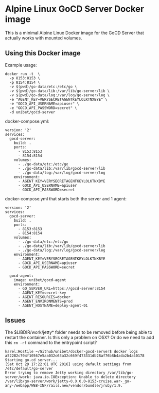 # Alpine Linux GoCD Server Docker image

This is a minimal Alpine Linux Docker image for the GoCD Server that actually works with mounted volumes.

## Using this Docker image

Example usage:

```
docker run -t  \
  -p 8153:8153 \
  -p 8154:8154 \
  -v $(pwd)/go-data/etc:/etc/go \
  -v $(pwd)/go-data/lib:/var/lib/go-server/lib \
  -v $(pwd)/go-data/log:/var/log/go-server/log \
  -e "AGENT_KEY=VERYSECRETAGENTKEYLOLKTNXBYE" \
  -e "GOCD_API_USERNAME=apiuser" \
  -e "GOCD_API_PASSWORD=secret" \
  -d unibet/gocd-server
```

docker-compose.yml:

```
version: '2'
services:
  gocd-server:
    build: .
    ports:
      - 8153:8153
      - 8154:8154
    volumes:
      - ./go-data/etc:/etc/go
      - ./go-data/lib:/var/lib/gocd-server/lib
      - ./go-data/log:/var/log/gocd-server/log
    environment:
      - AGENT_KEY=VERYSECRETAGENTKEYLOLKTNXBYE
      - GOCD_API_USERNAME=apiuser
      - GOCD_API_PASSWORD=secret
```

docker-compose.yml that starts both the server and 1 agent:

```
version: '2'
services:
  gocd-server:
    build: .
    ports:
      - 8153:8153
      - 8154:8154
    volumes:
      - ./go-data/etc:/etc/go
      - ./go-data/lib:/var/lib/gocd-server/lib
      - ./go-data/log:/var/log/gocd-server/log
    environment:
      - AGENT_KEY=VERYSECRETAGENTKEYLOLKTNXBYE
      - GOCD_API_USERNAME=apiuser
      - GOCD_API_PASSWORD=secret

  gocd-agent:
    image: unibet/gocd-agent
    environment:
      - GO_SERVER_URL=https://gocd-server:8154
      - AGENT_KEY=secret-key
      - AGENT_RESOURCES=docker
      - AGENT_ENVIRONMENTS=prod
      - AGENT_HOSTNAME=deploy-agent-01
```


## Issues

The $LIBDIR/work/jetty* folder needs to be removed before being able to restart the container. Is this only a problem on OSX? Or do we need to add this `rm -rf` command to the entrypoint script?

```
karel:Hostile ~/Github/unibet/docker-gocd-server$ docker logs a52282c704f10567e5aa032c63a32c669f473331db28af76b8b4ada2b4a40178
Starting go.cd server...
[Sat Oct 29 17:22:01 UTC 2016] using default settings from /etc/default/go-server
Error trying to remove Jetty working directory /var/lib/go-server/work: java.io.IOException: Unable to delete directory /var/lib/go-server/work/jetty-0.0.0.0-8153-cruise.war-_go-any-/webapp/WEB-INF/rails.new/vendor/bundle/jruby/1.9.
```

